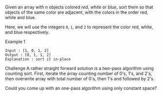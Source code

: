 Given an array with n objects colored *red*, *white* or *blue*, sort them so that objects of the same color are adjacent, with the colors in the order red, white and blue.

Here, we will use the integers `0`, `1`, and `2` to represent the color red, white, and blue respectively.

Example 1
```
Input : [1, 0, 1, 2]
Output : [0, 1, 1, 2]
Explanation : sort it in-place
```
Challenge
A rather straight forward solution is a two-pass algorithm using counting sort.
First, iterate the array counting number of 0's, 1's, and 2's, then overwrite array with total number of 0's, then 1's and followed by 2's.

Could you come up with an one-pass algorithm using only constant space?